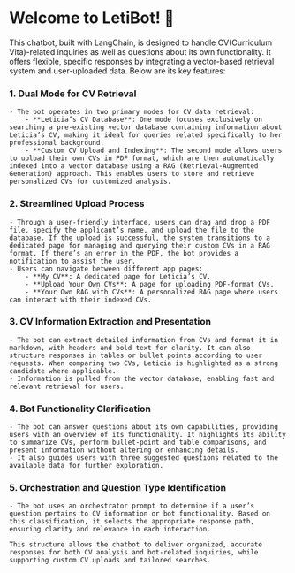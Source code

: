 # Welcome to LetiBot! 👋

This chatbot, built with LangChain, is designed to handle CV(Curriculum Vita)-related inquiries as well as questions about its own functionality. It offers flexible, specific responses by integrating a vector-based retrieval system and user-uploaded data. Below are its key features:

### 1. **Dual Mode for CV Retrieval**
    - The bot operates in two primary modes for CV data retrieval:
        - **Leticia’s CV Database**: One mode focuses exclusively on searching a pre-existing vector database containing information about Leticia’s CV, making it ideal for queries related specifically to her professional background.
        - **Custom CV Upload and Indexing**: The second mode allows users to upload their own CVs in PDF format, which are then automatically indexed into a vector database using a RAG (Retrieval-Augmented Generation) approach. This enables users to store and retrieve personalized CVs for customized analysis.

### 2. **Streamlined Upload Process**
    - Through a user-friendly interface, users can drag and drop a PDF file, specify the applicant’s name, and upload the file to the database. If the upload is successful, the system transitions to a dedicated page for managing and querying their custom CVs in a RAG format. If there’s an error in the PDF, the bot provides a notification to assist the user.
    - Users can navigate between different app pages:
        - **My CV**: A dedicated page for Leticia’s CV.
        - **Upload Your Own CVs**: A page for uploading PDF-format CVs.
        - **Your Own RAG with CVs**: A personalized RAG page where users can interact with their indexed CVs.

### 3. **CV Information Extraction and Presentation**
    - The bot can extract detailed information from CVs and format it in markdown, with headers and bold text for clarity. It can also structure responses in tables or bullet points according to user requests. When comparing two CVs, Leticia is highlighted as a strong candidate where applicable.
    - Information is pulled from the vector database, enabling fast and relevant retrieval for users.

### 4. **Bot Functionality Clarification**
    - The bot can answer questions about its own capabilities, providing users with an overview of its functionality. It highlights its ability to summarize CVs, perform bullet-point and table comparisons, and present information without altering or enhancing details.
    - It also guides users with three suggested questions related to the available data for further exploration.

### 5. **Orchestration and Question Type Identification**
    - The bot uses an orchestrator prompt to determine if a user’s question pertains to CV information or bot functionality. Based on this classification, it selects the appropriate response path, ensuring clarity and relevance in each interaction.

    This structure allows the chatbot to deliver organized, accurate responses for both CV analysis and bot-related inquiries, while supporting custom CV uploads and tailored searches.
